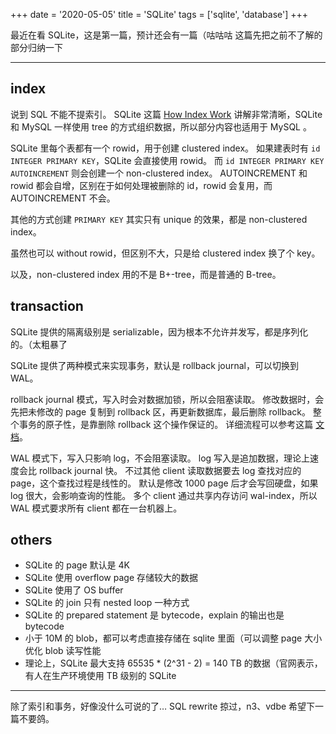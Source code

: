 +++
date = '2020-05-05'
title = 'SQLite'
tags = ['sqlite', 'database']
+++

最近在看 SQLite，这是第一篇，预计还会有一篇（咕咕咕
这篇先把之前不了解的部分归纳一下

---

## index

说到 SQL 不能不提索引。
SQLite 这篇 [How Index Work](https://www.sqlite.org/queryplanner.html) 讲解非常清晰，SQLite 和 MySQL 一样使用 tree 的方式组织数据，所以部分内容也适用于 MySQL 。

SQLite 里每个表都有一个 rowid，用于创建 clustered index。
如果建表时有 `id INTEGER PRIMARY KEY`，SQLite 会直接使用 rowid。
而 `id INTEGER PRIMARY KEY AUTOINCREMENT` 则会创建一个 non-clustered index。
AUTOINCREMENT 和 rowid 都会自增，区别在于如何处理被删除的 id，rowid 会复用，而 AUTOINCREMENT 不会。

其他的方式创建 `PRIMARY KEY` 其实只有 unique 的效果，都是 non-clustered index。

虽然也可以 without rowid，但区别不大，只是给 clustered index 换了个 key。

以及，non-clustered index 用的不是 B+-tree，而是普通的 B-tree。

## transaction

SQLite 提供的隔离级别是 serializable，因为根本不允许并发写，都是序列化的。（太粗暴了

SQLite 提供了两种模式来实现事务，默认是 rollback journal，可以切换到 WAL。

rollback journal 模式，写入时会对数据加锁，所以会阻塞读取。
修改数据时，会先把未修改的 page 复制到 rollback 区，再更新数据库，最后删除 rollback。
整个事务的原子性，是靠删除 rollback 这个操作保证的。
详细流程可以参考这篇 [文档](https://www.sqlite.org/atomiccommit.html)。

WAL 模式下，写入只影响 log，不会阻塞读取。
log 写入是追加数据，理论上速度会比 rollback journal 快。
不过其他 client 读取数据要去 log 查找对应的 page，这个查找过程是线性的。
默认是修改 1000 page 后才会写回硬盘，如果 log 很大，会影响查询的性能。
多个 client 通过共享内存访问 wal-index，所以 WAL 模式要求所有 client 都在一台机器上。

## others

- SQLite 的 page 默认是 4K
- SQLite 使用 overflow page 存储较大的数据
- SQLite 使用了 OS buffer
- SQLite 的 join 只有 nested loop 一种方式
- SQLite 的 prepared statement 是 bytecode，explain 的输出也是 bytecode
- 小于 10M 的 blob，都可以考虑直接存储在 sqlite 里面（可以调整 page 大小优化 blob 读写性能
- 理论上，SQLite 最大支持 65535 * (2^31 - 2) = 140 TB 的数据（官网表示，有人在生产环境使用 TB 级别的 SQLite

---

除了索引和事务，好像没什么可说的了…
SQL rewrite 掠过，n3、vdbe 希望下一篇不要鸽。
